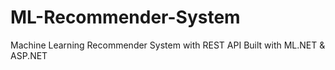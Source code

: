 # ML-Recommender-System
Machine Learning Recommender System with REST API Built with ML.NET &amp; ASP.NET

